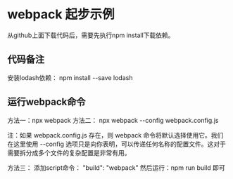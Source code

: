 # webpack 起步示例
从github上面下载代码后，需要先执行npm install下载依赖。

## 代码备注
安装lodash依赖：
npm install --save lodash

## 运行webpack命令
方法一：npx webpack
方法二： npx webpack --config webpack.config.js

注：如果 webpack.config.js 存在，则 webpack 命令将默认选择使用它。我们在这里使用 --config 选项只是向你表明，可以传递任何名称的配置文件。这对于需要拆分成多个文件的复杂配置是非常有用。

方法三： 添加script命令：  "build": "webpack"
然后运行：npm run build 即可
